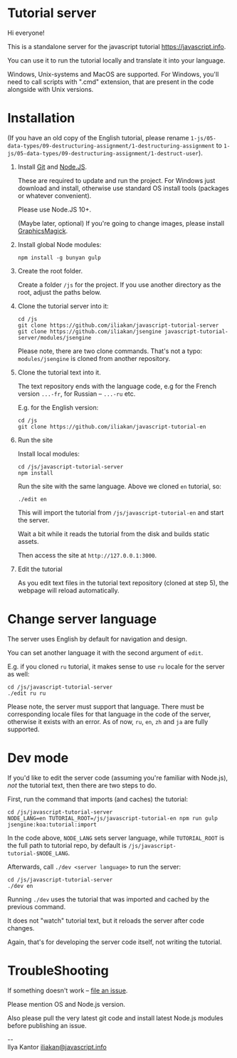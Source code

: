 # Tutorial server

Hi everyone!

This is a standalone server for the javascript tutorial https://javascript.info.

You can use it to run the tutorial locally and translate it into your language.

Windows, Unix-systems and MacOS are supported. For Windows, you'll need to call scripts with ".cmd" extension, that are present in the code alongside with Unix versions. 

# Installation

(If you have an old copy of the English tutorial, please rename `1-js/05-data-types/09-destructuring-assignment/1-destructuring-assignment` to `1-js/05-data-types/09-destructuring-assignment/1-destruct-user`).


1. Install [Git](https://git-scm.com/downloads) and [Node.JS](https://nodejs.org).

    These are required to update and run the project.
    For Windows just download and install, otherwise use standard OS install tools (packages or whatever convenient).
    
    Please use Node.JS 10+. 
    
    (Maybe later, optional) If you're going to change images, please install [GraphicsMagick](http://www.graphicsmagick.org/).

2. Install global Node modules:

    ```
    npm install -g bunyan gulp
    ```

3. Create the root folder.

    Create a folder `/js` for the project. If you use another directory as the root, adjust the paths below.

4. Clone the tutorial server into it:

    ```
    cd /js
    git clone https://github.com/iliakan/javascript-tutorial-server
    git clone https://github.com/iliakan/jsengine javascript-tutorial-server/modules/jsengine
    ```

    Please note, there are two clone commands. That's not a typo: `modules/jsengine` is cloned from another repository.

5. Clone the tutorial text into it.

    The text repository ends with the language code, e.g for the French version `...-fr`, for Russian – `...-ru` etc.
    
    E.g. for the English version:
    ```
    cd /js
    git clone https://github.com/iliakan/javascript-tutorial-en
    ```

6. Run the site

    Install local modules:

    ```
    cd /js/javascript-tutorial-server
    npm install
    ```
    
    Run the site with the same language. Above we cloned `en` tutorial, so:

    ```
    ./edit en
    ```

    This will import the tutorial from `/js/javascript-tutorial-en` and start the server.

    Wait a bit while it reads the tutorial from the disk and builds static assets.

    Then access the site at `http://127.0.0.1:3000`.

7. Edit the tutorial

    As you edit text files in the tutorial text repository (cloned at step 5), 
    the webpage will reload automatically. 

    
# Change server language

The server uses English by default for navigation and design.

You can set another language it with the second argument of `edit`.

E.g. if you cloned `ru` tutorial, it makes sense to use `ru` locale for the server as well:

```
cd /js/javascript-tutorial-server
./edit ru ru
```

Please note, the server must support that language. There must be corresponding locale files for that language in the code of the server, otherwise it exists with an error. As of now, `ru`, `en`, `zh` and `ja` are fully supported.
    
# Dev mode

If you'd like to edit the server code (assuming you're familiar with Node.js), *not* the tutorial text, then there are two steps to do.

First, run the command that imports (and caches) the tutorial:

```
cd /js/javascript-tutorial-server
NODE_LANG=en TUTORIAL_ROOT=/js/javascript-tutorial-en npm run gulp jsengine:koa:tutorial:import
``` 

In the code above, `NODE_LANG` sets server language, while `TUTORIAL_ROOT` is the full path to tutorial repo, by default is `/js/javascript-tutorial-$NODE_LANG`.

Afterwards, call `./dev <server language>` to run the server:

```
cd /js/javascript-tutorial-server
./dev en
```

Running `./dev` uses the tutorial that was imported and cached by the previous command. 

It does not "watch" tutorial text, but it reloads the server after code changes.
 
Again, that's for developing the server code itself, not writing the tutorial.
    
# TroubleShooting

If something doesn't work – [file an issue](https://github.com/iliakan/javascript-tutorial-server/issues/new).

Please mention OS and Node.js version.

Also please pull the very latest git code and install latest Node.js modules before publishing an issue.

--  
Ilya Kantor 
iliakan@javascript.info
